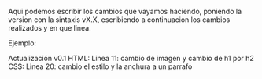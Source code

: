 Aqui podemos escribir los cambios que vayamos haciendo, poniendo la version con la sintaxis vX.X, escribiendo a continuacion los cambios realizados y en que linea.

Ejemplo:

Actualización v0.1
HTML: 
    Linea 11: cambio de imagen y cambio de h1 por h2
CSS:
    Linea 20: cambio el estilo y la anchura a un parrafo
